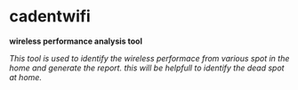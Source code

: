 # cadentwifi
**wireless performance analysis tool**

*This tool is used to identify the wireless performace from various spot
in the home and generate the report. this will be helpfull to identify the
dead spot at home.*
